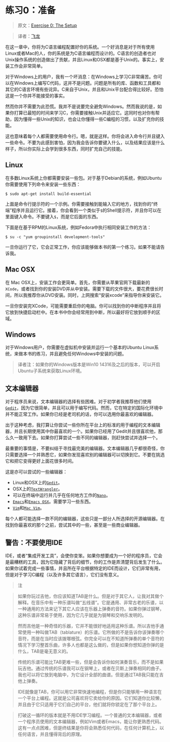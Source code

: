 # 练习0：准备

> 原文：[Exercise 0: The Setup](http://c.learncodethehardway.org/book/ex0.html)

> 译者：[飞龙](https://github.com/wizardforcel)

在这一章中，你将为C语言编程配置好你的系统。一个好消息是对于所有使用Linux或者Mac的人，你的系统是为C语言编程而设计的。C语言的创造者也对Unix操作系统的创造做出了贡献，并且Linux和OSX都是基于Unix的。事实上，安装工作会非常简单。

对于Windows上的用户，我有一个坏消息：在Windows上学习C非常痛苦。你可以在Windows上编写C代码，这并不是问题。问题是所有的库、函数和工具都和其它的C语言环境有些诧异。C来自于Unix，并且和Unix平台配合得比较好。恐怕这是一个你并不能接受的事实。

然而你并不需要为此恐慌。我并不是说要完全避免Windows。然而我说的是，如果你打算已最短的时间来学习C，你需要接触Unix并适应它。这同时也对你有帮助，因为懂得一些Unix的知识，也会让你懂得一些C编程的习惯，以及扩充你的技能。

这也意味着每个人都需要使用命令行。嗯，就是这样。你将会进入命令行并且键入一些命令。不要为此感到害怕，因为我会告诉你要键入什么，以及结果应该是什么样子，所以你实际上会学到很多东西，同时扩充自己的技能。

## Linux

在多数Linux系统上你都需要安装一些包。对于基于Debian的系统，例如Ubuntu你需要使用下列命令来安装一些东西：

```
$ sudo apt-get install build-essential
```

上面是命令行提示符的一个示例。你需要接触到能输入它的地方，找到你的“终端”程序并且运行它。接着，你会看到一个类似于`$`的Shell提示符，并且你可以在里面键入命令。不要键入`$`，而是它后面的东西。

下面是在基于RPM的Linux系统，例如Fedora中执行相同安装工作的方法：

```
$ su -c "yum groupinstall development-tools"
```

一旦你运行了它，它会正常工作，你应该能够做本书的第一个练习。如果不能请告诉我。

## Mac OSX

在 Mac OSX上，安装工作会更简单。首先，你需要从苹果官网下载最新的`XCode`，或者找到你的安装DVD并从中安装。需要下载的文件很大，要花费很长时间，所以我推荐你从DVD安装。同时，上网搜索“安装xcode”来指导你来安装它。

一旦你安装完XCode，可能需要重启你的电脑。你可以找到你的中断程序并且将它放到快捷启动栏中。在本书中你会经常用到中断，所以最好将它放到顺手的区域。

## Windows

对于Windows用户，你需要在虚拟机中安装并运行一个基本的Ubuntu Linux系统，来做本书的练习，并且避免任何Windows中安装的问题。

> 译者注：如果你的Windows版本是Win10 14316及之后的版本，可以开启Ubuntu子系统来获取Linux环境。

## 文本编辑器

对于程序员来说，文本编辑器的选择有些困难。对于初学者我推荐他们使用[`Gedit`](http://projects.gnome.org/gedit/)，因为它很简单，并且可以用于编写代码。然而，它在特定的国际化环境中并不能正常工作。如果你已经是老司机的话，你可以选用你最喜欢的编辑器。

出于这种考虑，我打算让你尝试一些你所在平台上的标准的用于编程的文本编辑器，并且长期使用其中你最喜欢的一个。如果你已经用了Gedit并且很喜欢他，那么久一致用下去。如果你打算尝试一些不同的编辑器，则赶快尝试并选择一个。

最重要的事情是，不要纠结于寻找最完美的编辑器。文本编辑器几乎都很奇怪，你只需要选择一个并熟悉它，如果你发现喜欢别的编辑器可以切换到它。不要在挑选它和把它变得更好上面花很多时间。

这是亦可以尝试的一些编辑器：

+ Linux和OSX上的[`Gedit`](http://projects.gnome.org/gedit/)。
+ OSX上的[`TextWrangler`](http://www.barebones.com/products/textwrangler/)。
+ 可以在终端中运行并几乎在任何地方工作的[`Nano`](http://www.nano-editor.org/)。
+ [`Emacs`](http://www.gnu.org/software/emacs/)和[`Emacs OSX`](http://emacsformacosx.com/)。需要学习一些东西。
+ [`Vim`](http://www.vim.org/)和[`Mac Vim`](http://code.google.com/p/macvim/)。

每个人都可能选择一款不同的编辑器，这些只是一部分人所选择的开源编辑器。在找到你最喜欢的那个之前，尝试其中的一些，甚至是一些商业编辑器。

## 警告：不要使用IDE

IDE，或者“集成开发工具”，会使你变笨。如果你想要成为一个好的程序员，它会是最糟糕的工具，因为它隐藏了背后的细节，你的工作是弄清楚背后发生了什么。如果你试着完成一些事情，并且所在平台根据特定的IDE而设计，它们非常有用，但是对于学习C编程（以及许多其它语言），它们没有意义。

> 注

> 如果你玩过吉他，你应该知道TAB是什么。但是对于其它人，让我对其做个解释。在音乐中有一种乐谱叫做“五线谱”。它是通用、非常古老的乐谱，以一种通用的方法来记下其它人应该在乐器上弹奏的音符。如果你弹过钢琴，这种乐谱非常易于使用，因为它几乎就是为钢琴和交响乐发明的。

> 然而吉他是一种奇怪的乐器，它并不能很好地适用这种乐谱。所以吉他手通常使用一种叫做TAB（tablature）的乐谱。它所做的不是告诉你该弹奏哪个音符，而是在当时应该拨哪根弦。你完全可以在不知道所弹奏的单个音符的情况下学习整首乐曲，许多人也都是这么做的，但是如果你想知道你弹的是什么，TAB是毫无意义的。

> 传统的乐谱可能比TAB更难一些，但是会告诉你如何演奏音乐，而不是如果玩吉他。通过传统的乐谱我可以在钢琴上，或者在贝斯上弹奏相同的曲子。我也可以将它放到电脑中，为它设计全部的曲谱。但是通过TAB我只能在吉他上弹奏。

> IDE就像是TAB，你可以用它非常快速地编程，但是你只能够用一种语言在一个平台上编程。这就是公司喜欢将它卖给你的原因。它们知道你比较懒，并且由于它只适用于它们自己的平台，他们就将你锁定在了那个平台上。

> 打破这一循环的版本就是不用IDE学习编程。一个普通的文本编辑器，或者一个程序员使用的文本编辑器，例如Vim或者Emacs，能让你更熟悉代码。这有一点点困难，但是终结果是你将会熟悉任何代码，在任何计算机上，以任何语言，并且懂得背后的原理。

